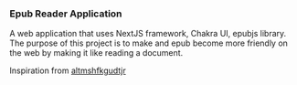 ### Epub Reader Application

A web application that uses NextJS framework, Chakra UI,
epubjs library. 
The purpose of this project is to make and epub become 
more friendly on the web by making it like reading a document.

Inspiration from [altmshfkgudtjr](https://github.com/altmshfkgudtjr)